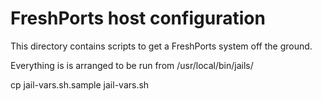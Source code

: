 # FreshPorts host configuration

This directory contains scripts to get a FreshPorts system off the ground.

Everything is is arranged to be run from /usr/local/bin/jails/

cp jail-vars.sh.sample jail-vars.sh
